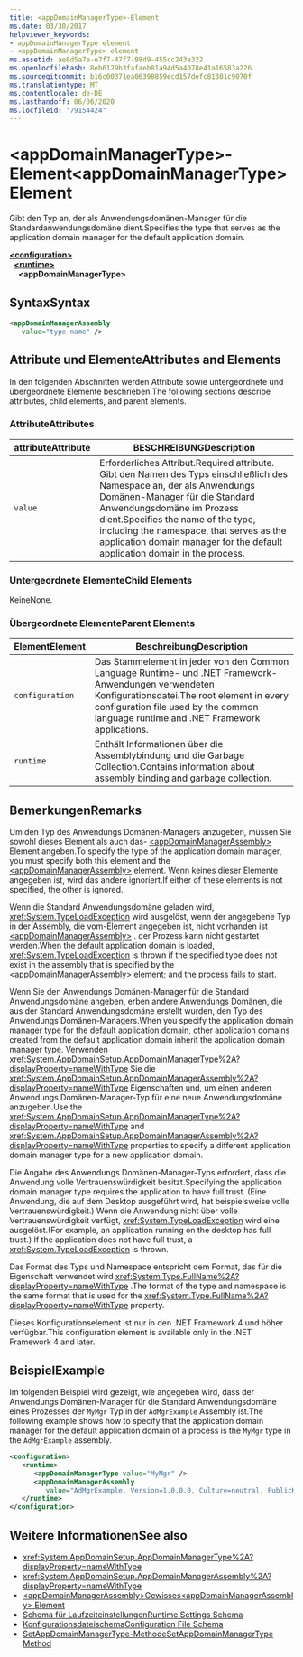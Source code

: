 ```yaml
---
title: <appDomainManagerType>-Element
ms.date: 03/30/2017
helpviewer_keywords:
- appDomainManagerType element
- <appDomainManagerType> element
ms.assetid: ae8d5a7e-e7f7-47f7-98d9-455cc243a322
ms.openlocfilehash: 8eb6129b3fafaeb81a94d5a4078e41a16583a226
ms.sourcegitcommit: b16c00371ea06398859ecd157defc81301c9070f
ms.translationtype: MT
ms.contentlocale: de-DE
ms.lasthandoff: 06/06/2020
ms.locfileid: "79154424"
---
```

# <a name="appdomainmanagertype-element"></a><span data-ttu-id="a5ffd-102">\<appDomainManagerType>-Element</span><span class="sxs-lookup"><span data-stu-id="a5ffd-102">\<appDomainManagerType> Element</span></span>
<span data-ttu-id="a5ffd-103">Gibt den Typ an, der als Anwendungsdomänen-Manager für die Standardanwendungsdomäne dient.</span><span class="sxs-lookup"><span data-stu-id="a5ffd-103">Specifies the type that serves as the application domain manager for the default application domain.</span></span>  
  
[**\<configuration>**](../configuration-element.md)\
&nbsp;&nbsp;[**\<runtime>**](runtime-element.md)\
&nbsp;&nbsp;&nbsp;&nbsp;**\<appDomainManagerType>**  
  
## <a name="syntax"></a><span data-ttu-id="a5ffd-104">Syntax</span><span class="sxs-lookup"><span data-stu-id="a5ffd-104">Syntax</span></span>  
  
```xml  
<appDomainManagerAssembly
   value="type name" />  
```  
  
## <a name="attributes-and-elements"></a><span data-ttu-id="a5ffd-105">Attribute und Elemente</span><span class="sxs-lookup"><span data-stu-id="a5ffd-105">Attributes and Elements</span></span>  
 <span data-ttu-id="a5ffd-106">In den folgenden Abschnitten werden Attribute sowie untergeordnete und übergeordnete Elemente beschrieben.</span><span class="sxs-lookup"><span data-stu-id="a5ffd-106">The following sections describe attributes, child elements, and parent elements.</span></span>  
  
### <a name="attributes"></a><span data-ttu-id="a5ffd-107">Attribute</span><span class="sxs-lookup"><span data-stu-id="a5ffd-107">Attributes</span></span>  
  
|<span data-ttu-id="a5ffd-108">attribute</span><span class="sxs-lookup"><span data-stu-id="a5ffd-108">Attribute</span></span>|<span data-ttu-id="a5ffd-109">BESCHREIBUNG</span><span class="sxs-lookup"><span data-stu-id="a5ffd-109">Description</span></span>|  
|---------------|-----------------|  
|`value`|<span data-ttu-id="a5ffd-110">Erforderliches Attribut.</span><span class="sxs-lookup"><span data-stu-id="a5ffd-110">Required attribute.</span></span> <span data-ttu-id="a5ffd-111">Gibt den Namen des Typs einschließlich des Namespace an, der als Anwendungs Domänen-Manager für die Standard Anwendungsdomäne im Prozess dient.</span><span class="sxs-lookup"><span data-stu-id="a5ffd-111">Specifies the name of the type, including the namespace, that serves as the application domain manager for the default application domain in the process.</span></span>|  
  
### <a name="child-elements"></a><span data-ttu-id="a5ffd-112">Untergeordnete Elemente</span><span class="sxs-lookup"><span data-stu-id="a5ffd-112">Child Elements</span></span>  
 <span data-ttu-id="a5ffd-113">Keine</span><span class="sxs-lookup"><span data-stu-id="a5ffd-113">None.</span></span>  
  
### <a name="parent-elements"></a><span data-ttu-id="a5ffd-114">Übergeordnete Elemente</span><span class="sxs-lookup"><span data-stu-id="a5ffd-114">Parent Elements</span></span>  
  
|<span data-ttu-id="a5ffd-115">Element</span><span class="sxs-lookup"><span data-stu-id="a5ffd-115">Element</span></span>|<span data-ttu-id="a5ffd-116">Beschreibung</span><span class="sxs-lookup"><span data-stu-id="a5ffd-116">Description</span></span>|  
|-------------|-----------------|  
|`configuration`|<span data-ttu-id="a5ffd-117">Das Stammelement in jeder von den Common Language Runtime- und .NET Framework-Anwendungen verwendeten Konfigurationsdatei.</span><span class="sxs-lookup"><span data-stu-id="a5ffd-117">The root element in every configuration file used by the common language runtime and .NET Framework applications.</span></span>|  
|`runtime`|<span data-ttu-id="a5ffd-118">Enthält Informationen über die Assemblybindung und die Garbage Collection.</span><span class="sxs-lookup"><span data-stu-id="a5ffd-118">Contains information about assembly binding and garbage collection.</span></span>|  
  
## <a name="remarks"></a><span data-ttu-id="a5ffd-119">Bemerkungen</span><span class="sxs-lookup"><span data-stu-id="a5ffd-119">Remarks</span></span>  
 <span data-ttu-id="a5ffd-120">Um den Typ des Anwendungs Domänen-Managers anzugeben, müssen Sie sowohl dieses Element als auch das- [\<appDomainManagerAssembly>](appdomainmanagerassembly-element.md) Element angeben.</span><span class="sxs-lookup"><span data-stu-id="a5ffd-120">To specify the type of the application domain manager, you must specify both this element and the [\<appDomainManagerAssembly>](appdomainmanagerassembly-element.md) element.</span></span> <span data-ttu-id="a5ffd-121">Wenn keines dieser Elemente angegeben ist, wird das andere ignoriert.</span><span class="sxs-lookup"><span data-stu-id="a5ffd-121">If either of these elements is not specified, the other is ignored.</span></span>  
  
 <span data-ttu-id="a5ffd-122">Wenn die Standard Anwendungsdomäne geladen wird, <xref:System.TypeLoadException> wird ausgelöst, wenn der angegebene Typ in der Assembly, die vom-Element angegeben ist, nicht vorhanden ist [\<appDomainManagerAssembly>](appdomainmanagerassembly-element.md) . der Prozess kann nicht gestartet werden.</span><span class="sxs-lookup"><span data-stu-id="a5ffd-122">When the default application domain is loaded, <xref:System.TypeLoadException> is thrown if the specified type does not exist in the assembly that is specified by the [\<appDomainManagerAssembly>](appdomainmanagerassembly-element.md) element; and the process fails to start.</span></span>  
  
 <span data-ttu-id="a5ffd-123">Wenn Sie den Anwendungs Domänen-Manager für die Standard Anwendungsdomäne angeben, erben andere Anwendungs Domänen, die aus der Standard Anwendungsdomäne erstellt wurden, den Typ des Anwendungs Domänen-Managers.</span><span class="sxs-lookup"><span data-stu-id="a5ffd-123">When you specify the application domain manager type for the default application domain, other application domains created from the default application domain inherit the application domain manager type.</span></span> <span data-ttu-id="a5ffd-124">Verwenden <xref:System.AppDomainSetup.AppDomainManagerType%2A?displayProperty=nameWithType> Sie die <xref:System.AppDomainSetup.AppDomainManagerAssembly%2A?displayProperty=nameWithType> Eigenschaften und, um einen anderen Anwendungs Domänen-Manager-Typ für eine neue Anwendungsdomäne anzugeben.</span><span class="sxs-lookup"><span data-stu-id="a5ffd-124">Use the <xref:System.AppDomainSetup.AppDomainManagerType%2A?displayProperty=nameWithType> and <xref:System.AppDomainSetup.AppDomainManagerAssembly%2A?displayProperty=nameWithType> properties to specify a different application domain manager type for a new application domain.</span></span>  
  
 <span data-ttu-id="a5ffd-125">Die Angabe des Anwendungs Domänen-Manager-Typs erfordert, dass die Anwendung volle Vertrauenswürdigkeit besitzt.</span><span class="sxs-lookup"><span data-stu-id="a5ffd-125">Specifying the application domain manager type requires the application to have full trust.</span></span> <span data-ttu-id="a5ffd-126">(Eine Anwendung, die auf dem Desktop ausgeführt wird, hat beispielsweise volle Vertrauenswürdigkeit.) Wenn die Anwendung nicht über volle Vertrauenswürdigkeit verfügt, <xref:System.TypeLoadException> wird eine ausgelöst.</span><span class="sxs-lookup"><span data-stu-id="a5ffd-126">(For example, an application running on the desktop has full trust.) If the application does not have full trust, a <xref:System.TypeLoadException> is thrown.</span></span>  
  
 <span data-ttu-id="a5ffd-127">Das Format des Typs und Namespace entspricht dem Format, das für die Eigenschaft verwendet wird <xref:System.Type.FullName%2A?displayProperty=nameWithType> .</span><span class="sxs-lookup"><span data-stu-id="a5ffd-127">The format of the type and namespace is the same format that is used for the <xref:System.Type.FullName%2A?displayProperty=nameWithType> property.</span></span>  
  
 <span data-ttu-id="a5ffd-128">Dieses Konfigurationselement ist nur in den .NET Framework 4 und höher verfügbar.</span><span class="sxs-lookup"><span data-stu-id="a5ffd-128">This configuration element is available only in the .NET Framework 4 and later.</span></span>  
  
## <a name="example"></a><span data-ttu-id="a5ffd-129">Beispiel</span><span class="sxs-lookup"><span data-stu-id="a5ffd-129">Example</span></span>  
 <span data-ttu-id="a5ffd-130">Im folgenden Beispiel wird gezeigt, wie angegeben wird, dass der Anwendungs Domänen-Manager für die Standard Anwendungsdomäne eines Prozesses der `MyMgr` Typ in der `AdMgrExample` Assembly ist.</span><span class="sxs-lookup"><span data-stu-id="a5ffd-130">The following example shows how to specify that the application domain manager for the default application domain of a process is the `MyMgr` type in the `AdMgrExample` assembly.</span></span>  
  
```xml  
<configuration>  
   <runtime>  
      <appDomainManagerType value="MyMgr" />  
      <appDomainManagerAssembly
         value="AdMgrExample, Version=1.0.0.0, Culture=neutral, PublicKeyToken=6856bccf150f00b3" />  
   </runtime>  
</configuration>  
```  
  
## <a name="see-also"></a><span data-ttu-id="a5ffd-131">Weitere Informationen</span><span class="sxs-lookup"><span data-stu-id="a5ffd-131">See also</span></span>

- <xref:System.AppDomainSetup.AppDomainManagerType%2A?displayProperty=nameWithType>
- <xref:System.AppDomainSetup.AppDomainManagerAssembly%2A?displayProperty=nameWithType>
- [<span data-ttu-id="a5ffd-132">\<appDomainManagerAssembly>Gewisses</span><span class="sxs-lookup"><span data-stu-id="a5ffd-132">\<appDomainManagerAssembly> Element</span></span>](appdomainmanagerassembly-element.md)
- [<span data-ttu-id="a5ffd-133">Schema für Laufzeiteinstellungen</span><span class="sxs-lookup"><span data-stu-id="a5ffd-133">Runtime Settings Schema</span></span>](index.md)
- [<span data-ttu-id="a5ffd-134">Konfigurationsdateischema</span><span class="sxs-lookup"><span data-stu-id="a5ffd-134">Configuration File Schema</span></span>](../index.md)
- [<span data-ttu-id="a5ffd-135">SetAppDomainManagerType-Methode</span><span class="sxs-lookup"><span data-stu-id="a5ffd-135">SetAppDomainManagerType Method</span></span>](../../../unmanaged-api/hosting/iclrcontrol-setappdomainmanagertype-method.md)
